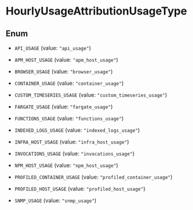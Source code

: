 # HourlyUsageAttributionUsageType

## Enum

- `API_USAGE` (value: `"api_usage"`)

- `APM_HOST_USAGE` (value: `"apm_host_usage"`)

- `BROWSER_USAGE` (value: `"browser_usage"`)

- `CONTAINER_USAGE` (value: `"container_usage"`)

- `CUSTOM_TIMESERIES_USAGE` (value: `"custom_timeseries_usage"`)

- `FARGATE_USAGE` (value: `"fargate_usage"`)

- `FUNCTIONS_USAGE` (value: `"functions_usage"`)

- `INDEXED_LOGS_USAGE` (value: `"indexed_logs_usage"`)

- `INFRA_HOST_USAGE` (value: `"infra_host_usage"`)

- `INVOCATIONS_USAGE` (value: `"invocations_usage"`)

- `NPM_HOST_USAGE` (value: `"npm_host_usage"`)

- `PROFILED_CONTAINER_USAGE` (value: `"profiled_container_usage"`)

- `PROFILED_HOST_USAGE` (value: `"profiled_host_usage"`)

- `SNMP_USAGE` (value: `"snmp_usage"`)
